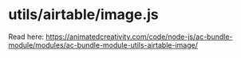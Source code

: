 # utils/airtable/image.js

Read here: <https://animatedcreativity.com/code/node-js/ac-bundle-module/modules/ac-bundle-module-utils-airtable-image/>
